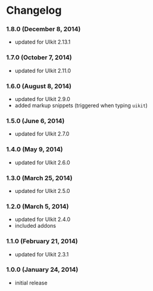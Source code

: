 # Changelog

### 1.8.0 (December 8, 2014)
- updated for UIkit 2.13.1

### 1.7.0 (October 7, 2014)
- updated for UIkit 2.11.0

### 1.6.0 (August 8, 2014)
- updated for UIkit 2.9.0
- added markup snippets (triggered when typing `uikit`)

### 1.5.0 (June 6, 2014)
 - updated for UIkit 2.7.0

### 1.4.0 (May 9, 2014)
  - updated for UIkit 2.6.0

### 1.3.0 (March 25, 2014)
  - updated for UIkit 2.5.0

### 1.2.0 (March 5, 2014)
  - updated for UIkit 2.4.0
  - included addons

### 1.1.0 (February 21, 2014)
  - updated for UIkit 2.3.1

### 1.0.0 (January 24, 2014)
  - initial release

